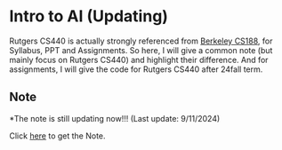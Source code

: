 # Intro to AI (Updating)

Rutgers CS440 is actually strongly referenced from [Berkeley CS188](https://inst.eecs.berkeley.edu/~cs188/sp24/), for Syllabus, PPT and Assignments. So here, I will give a common note (but mainly focus on Rutgers CS440) and highlight their difference. And for assignments, I will give the code for Rutgers CS440 after 24fall term.

## Note
*The note is still updating now!!! (Last update: 9/11/2024) 

Click [here](./Note.pdf) to get the Note.

